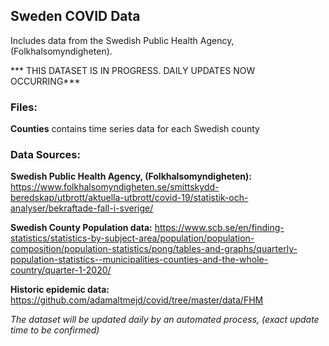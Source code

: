 ## Sweden COVID Data

Includes data from the Swedish Public Health Agency, (Folkhalsomyndigheten).

*** THIS  DATASET IS IN PROGRESS. DAILY UPDATES NOW OCCURRING***
 
 
### Files:

**Counties** contains time series data for each Swedish county


### Data Sources:

**Swedish Public Health Agency, (Folkhalsomyndigheten):** https://www.folkhalsomyndigheten.se/smittskydd-beredskap/utbrott/aktuella-utbrott/covid-19/statistik-och-analyser/bekraftade-fall-i-sverige/

**Swedish County Population data:** https://www.scb.se/en/finding-statistics/statistics-by-subject-area/population/population-composition/population-statistics/pong/tables-and-graphs/quarterly-population-statistics--municipalities-counties-and-the-whole-country/quarter-1-2020/

**Historic epidemic data:** https://github.com/adamaltmejd/covid/tree/master/data/FHM

_The dataset will be updated daily by an automated process, (exact update time to be confirmed)_
